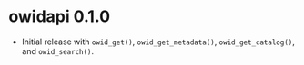 # owidapi 0.1.0

- Initial release with `owid_get()`, `owid_get_metadata()`, `owid_get_catalog()`, and `owid_search()`.
